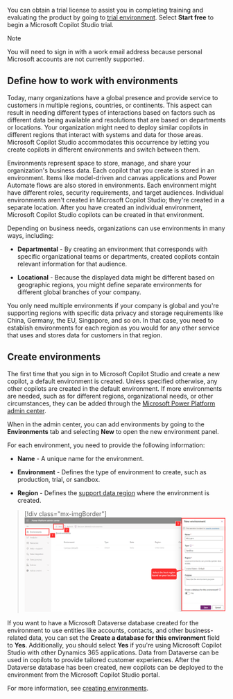 You can obtain a trial license to assist you in completing training and evaluating the product by going to [trial environment](https://powervirtualagents.microsoft.com/?azure-portal=true). Select **Start free** to begin a Microsoft Copilot Studio trial.

> [!NOTE]
> You will need to sign in with a work email address because personal Microsoft accounts are not currently supported.

## Define how to work with environments

Today, many organizations have a global presence and provide service to customers in multiple regions, countries, or continents. This aspect can result in needing different types of interactions based on factors such as different data being available and resolutions that are based on departments or locations. Your organization might need to deploy similar copilots in different regions that interact with systems and data for those areas. Microsoft Copilot Studio accommodates this occurrence by letting you create copilots in different environments and switch between them.

Environments represent space to store, manage, and share your organization's business data. Each copilot that you create is stored in an environment. Items like model-driven and canvas applications and Power Automate flows are also stored in environments. Each environment might have different roles, security requirements, and target audiences. Individual environments aren't created in Microsoft Copilot Studio; they're created in a separate location. After you have created an individual environment, Microsoft Copilot Studio copilots can be created in that environment.

Depending on business needs, organizations can use environments in many ways, including:

- **Departmental** - By creating an environment that corresponds with specific organizational teams or departments, created copilots contain relevant information for that audience.

- **Locational** - Because the displayed data might be different based on geographic regions, you might define separate environments for different global branches of your company.

You only need multiple environments if your company is global and you're supporting regions with specific data privacy and storage requirements like China, Germany, the EU, Singapore, and so on. In that case, you need to establish environments for each region as you would for any other service that uses and stores data for customers in that region.

## Create environments

The first time that you sign in to Microsoft Copilot Studio and create a new copilot, a default environment is created. Unless specified otherwise, any other copilots are created in the default environment. If more environments are needed, such as for different regions, organizational needs, or other circumstances, they can be added through the [Microsoft Power Platform admin center](/power-platform/admin/create-environment/?azure-portal=true).

When in the admin center, you can add environments by going to the **Environments** tab and selecting **New** to open the new environment panel.

For each environment, you need to provide the following information:

- **Name** - A unique name for the environment.

- **Environment** - Defines the type of environment to create, such as production, trial, or sandbox.

- **Region** - Defines the [support data region](/power-virtual-agents/data-location/?azure-portal=true) where the environment is created.

> [!div class="mx-imgBorder"]
> [![name, environment, and region for environment](../media/admin-center.png)](../media/admin-center.png#lightbox)

If you want to have a Microsoft Dataverse database created for the environment to use entities like accounts, contacts, and other business-related data, you can set the **Create a database for this environment** field to **Yes**. Additionally, you should select **Yes** if you're using Microsoft Copilot Studio with other Dynamics 365 applications. Data from Dataverse can be used in copilots to provide tailored customer experiences. After the Dataverse database has been created, new copilots can be deployed to the environment from the Microsoft Copilot Studio portal.

For more information, see [creating environments](/power-virtual-agents/environments-first-run-experience?azure-portal=true#create-a-new-environment-for-your-bots).
